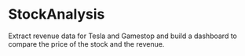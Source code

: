 # StockAnalysis

Extract revenue data for Tesla and Gamestop and build a dashboard to compare the price of the stock and the revenue.
